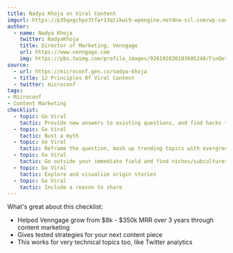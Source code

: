 ```yaml
---
title: Nadya Khoja on Viral Content
imgurl: https://p35qxgchpx3tfar13qtikwi9-wpengine.netdna-ssl.com/wp-content/uploads/2018/05/IMG_7933-1700x700.jpg
author:
  - name: Nadya Khoja
    twitter: NadyaKhoja
    title: Director of Marketing, Venngage
    url: https://www.venngage.com
    img: https://pbs.twimg.com/profile_images/926192830103605248/FinQetz7.jpg
source:
  - url: https://microconf.gen.co/nadya-khoja
  - title: 12 Principles Of Viral Content
  - twitter: microconf
tags:
- Microconf
- Content Marketing
checklist:
  - topic: Go Viral
    tactic: Provide new answers to existing questions, and find hacks to common struggles
  - topic: Go Viral
    tactic: Bust a myth
  - topic: Go Viral
    tactic: Reframe the question, mash up trending topics with evergreen themes
  - topic: Go Viral
    tactic: Go outside your immediate field and find niches/subcultures
  - topic: Go Viral
    tactic: Explore and visualize origin stories
  - topic: Go Viral
    tactic: Include a reason to share
---
```


What's great about this checklist:

* Helped Venngage grow from $8k - $350k MRR over 3 years through content marketing
* Gives tested strategies for your next content piece
* This works for very technical topics too, like Twitter analytics

